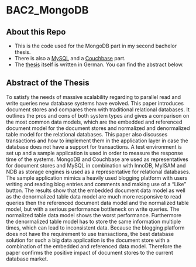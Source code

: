 # BAC2_MongoDB
## About this Repo
* This is the code used for the MongoDB part in my second bachelor thesis.
* There is also a [MySQL](https://github.com/hoeselm/BAC2_MySQL/) and a [Couchbase](https://github.com/hoeselm/BAC2_Couchbase/) part.
* The [thesis](http://www.hoeselm.at/BachelorThesis2_Markus_Hoesel.pdf) itself is written in German. You can find the abstract below.

## Abstract of the Thesis
To satisfy the needs of massive scalability regarding to parallel read and  write queries new database systems have evolved. This paper introduces document stores and compares them with traditional relational databases. It outlines the pros and cons of both system types and gives  a  comparison  on  the  most  common  data  models,  which  are  the  embedded  and referenced document model for the document stores and normalized and denormalized table model  for  the  relational  databases. This  paper  also  discusses  transactions  and  how  to implement  them  in  the  application  layer  in  case  the  database  does  not have a support for transactions. A  test  environment  is  set  up  and  a  sample  application  is  used  in  order  to measure  the  response  time  of  the  systems.  MongoDB  and  Couchbase  are  used  as representatives for  document  stores  and  MySQL  in  combination  with  InnoDB,  MyISAM  and NDB  as  storage  engines  is  used  as  a  representative  for  relational  databases.  The  sample application  mimics  a  heavily  used  blogging  platform  with  users  writing  and  reading  blog entries  and  comments  and  making  use  of  a  “Like”  button.  The  results  show that the embedded  document  data  model  as  well  as  the  denormalized  table  data  model  are  much more  responsive  to  read  queries  then  the  referenced  document  data  model  and  the normalized  table  model,  but  with  a  serious  performance  bottleneck  on  write  queries. The normalized  table  data  model  shows  the  worst  performance.  Furthermore  the  denormalized table model has to store the same information multiple times, which can lead to inconsistent data. Because the blogging platform does not have the requirement to use transactions, the best  database  solution  for such a  big  data  application  is  the  document  store  with  a combination of the embedded and referenced data model. Therefore the paper confirms the positive impact of document stores to the current database market. 
